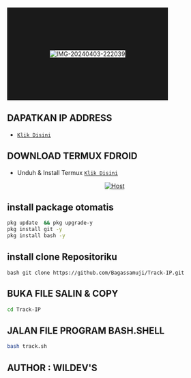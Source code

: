 <img src="https://i.ibb.co/8zVcYGZ/IMG-20240403-222039.jpg" alt="IMG-20240403-222039" border="100"></a>

## DAPATKAN IP ADDRESS 
* [`Klik Disini`](http://ip8.com)

## DOWNLOAD TERMUX FDROID
* Unduh & Install Termux [`Klik Disini`](https://f-droid.org/repo/com.termux_118.apk)

<p align="center">
<a href="#"><img title="Host" src="https://raw.githubusercontent.com/htr-tech/release-download/master/images/banner/trackip.png"></a>
</p>

## install package otomatis 
```bash
pkg update  && pkg upgrade-y
pkg install git -y
pkg install bash -y
```
## install clone Repositoriku
`bash
git clone https://github.com/Bagassamuji/Track-IP.git
`
## BUKA FILE SALIN & COPY
```bash
cd Track-IP
```

## JALAN FILE PROGRAM BASH.SHELL
```bash
bash track.sh
```

## AUTHOR : WILDEV'S
